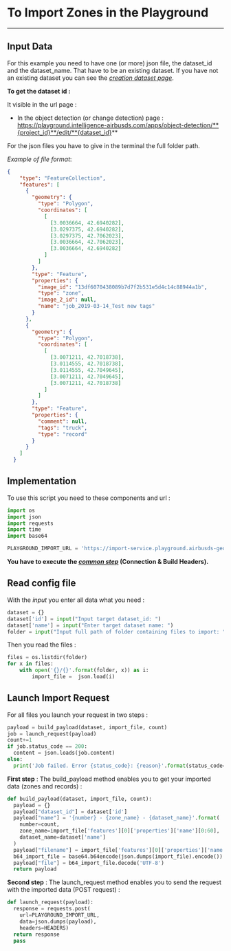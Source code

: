 # To Import Zones in the Playground

-----------------

## Input Data

For this example you need to have one (or more) json file, the dataset_id and the dataset_name. That have to be an existing dataset. If you have not an existing dataset you can see the *[creation dataset page](dataset_creation.md)*.

**To get the dataset id :**

It visible in the url page :

- In the object detection (or change detection) page : https://playground.intelligence-airbusds.com/apps/object-detection/**{project_id}**/edit/**{dataset_id}**

For the json files you have to give in the terminal the full folder path.

*Example of file format*:

```json
{
    "type": "FeatureCollection",
    "features": [
      {
        "geometry": {
          "type": "Polygon",
          "coordinates": [
            [
              [3.0036664, 42.6940282],
              [3.0297375, 42.6940282],
              [3.0297375, 42.7062023],
              [3.0036664, 42.7062023],
              [3.0036664, 42.6940282]
            ]
          ]
        },
        "type": "Feature",
        "properties": {
          "image_id": "13df6070438089b7d7f2b531e5d4c14c88944a1b",
          "type": "zone",
          "image_2_id": null,
          "name": "job_2019-03-14_Test new tags"
        }
      },
      {
        "geometry": {
          "type": "Polygon",
          "coordinates": [
            [
              [3.0071211, 42.7018738],
              [3.0114555, 42.7018738],
              [3.0114555, 42.7049645],
              [3.0071211, 42.7049645],
              [3.0071211, 42.7018738]
            ]
          ]
        },
        "type": "Feature",
        "properties": {
          "comment": null,
          "tags": "truck",
          "type": "record"
        }
      }
    ]
  }
```

## Implementation

To use this script you need to these components and url :

```python
import os
import json
import requests
import time
import base64

PLAYGROUND_IMPORT_URL = 'https://import-service.playground.airbusds-geo.com/api/imports'
```

**You have to execute the *[common step](connection_build_header_step.md)* (Connection & Build Headers).**

## Read config file

With the *input* you enter all data what you need :

```python
dataset = {}
dataset['id'] = input("Input target dataset_id: ")
dataset['name'] = input("Enter target dataset name: ")
folder = input("Input full path of folder containing files to import: ")
```

Then you read the files :

```python
files = os.listdir(folder)
for x in files:
    with open('{}/{}'.format(folder, x)) as i:
        import_file =  json.load(i)
```

## Launch Import Request

For all files you launch your request in two steps :

```python
payload = build_payload(dataset, import_file, count)
job = launch_request(payload)
count+=1
if job.status_code == 200:
  content = json.loads(job.content)
else:
  print('Job failed. Error {status_code}: {reason}'.format(status_code=job.status_code, reason=job.reason))
```

**First step** : The build_payload method enables you to get your imported data (zones and records) :

```python
def build_payload(dataset, import_file, count):
  payload = {}
  payload["dataset_id"] = dataset['id']
  payload["name"] = '{number} - {zone_name} - {dataset_name}'.format(
    number=count,
    zone_name=import_file['features'][0]['properties']['name'][0:60],
    dataset_name=dataset['name']
  )
  payload["filename"] = import_file['features'][0]['properties']['name']+'.json'
  b64_import_file = base64.b64encode(json.dumps(import_file).encode())
  payload["file"] = b64_import_file.decode('UTF-8')
  return payload
```

**Second step** : The launch_request method enables you to send the request with the imported data (POST request) :

```python
def launch_request(payload):
  response = requests.post(
    url=PLAYGROUND_IMPORT_URL,
    data=json.dumps(payload),
    headers=HEADERS)
  return response
  pass
```
